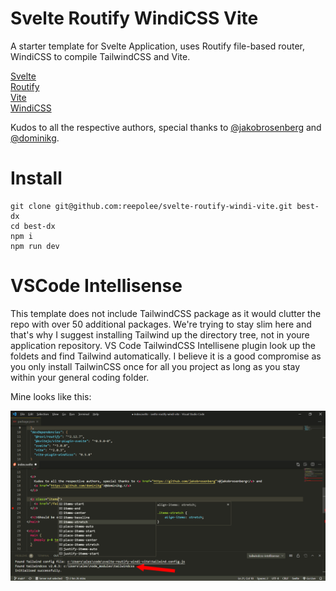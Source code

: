 # Svelte Routify WindiCSS Vite

A starter template for Svelte Application, uses Routify file-based router, WindiCSS to compile TailwindCSS and Vite.

[Svelte](https://svelte.dev)  
[Routify](https://routify.dev)  
[Vite](https://vitejs.dev)  
[WindiCSS](https://windicss.netlify.app)

Kudos to all the respective authors, special thanks to [@jakobrosenberg](https://github.com/jakobrosenberg) and [@dominikg](https://github.com/dominikg).

# Install

```
git clone git@github.com:reepolee/svelte-routify-windi-vite.git best-dx
cd best-dx
npm i
npm run dev
```

# VSCode Intellisense

This template does not include TailwindCSS package as it would clutter the repo with over 50 additional packages. We're trying to stay slim here and that's why I suggest installing Tailwind up the directory tree, not in youre application repository. VS Code TailwindCSS Intellisene plugin look up the foldets and find Tailwind automatically. I believe it is a good compromise as you only install TailwinCSS once for all you project as long as you stay within your general coding folder.

Mine looks like this:

![Intellisense](/vscode-tailwindcss-intellisense-for-windicss.png)
